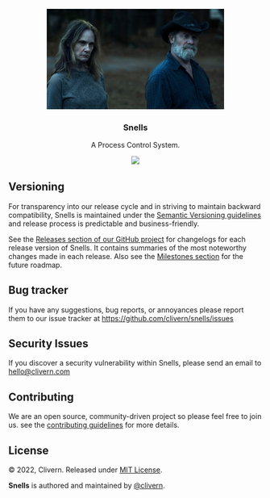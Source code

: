 <p align="center">
    <img alt="Snells Logo" src="/img/logo.jpeg" width="70%" />
    <h3 align="center">Snells</h3>
    <p align="center">A Process Control System.</p>
    <p align="center">
        <a href="https://github.com/Clivern/Snells/actions/workflows/build.yml">
            <img src="https://github.com/Clivern/Snells/actions/workflows/build.yml/badge.svg"/>
        </a>
    </p>
</p>


## Versioning

For transparency into our release cycle and in striving to maintain backward compatibility, Snells is maintained under the [Semantic Versioning guidelines](https://semver.org/) and release process is predictable and business-friendly.

See the [Releases section of our GitHub project](https://github.com/clivern/snells/releases) for changelogs for each release version of Snells. It contains summaries of the most noteworthy changes made in each release. Also see the [Milestones section](https://github.com/clivern/snells/milestones) for the future roadmap.


## Bug tracker

If you have any suggestions, bug reports, or annoyances please report them to our issue tracker at https://github.com/clivern/snells/issues


## Security Issues

If you discover a security vulnerability within Snells, please send an email to [hello@clivern.com](mailto:hello@clivern.com)


## Contributing

We are an open source, community-driven project so please feel free to join us. see the [contributing guidelines](CONTRIBUTING.md) for more details.


## License

© 2022, Clivern. Released under [MIT License](https://opensource.org/licenses/mit-license.php).

**Snells** is authored and maintained by [@clivern](http://github.com/clivern).
